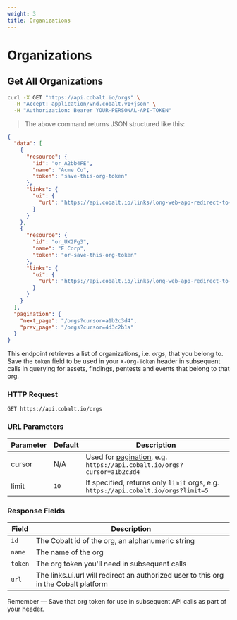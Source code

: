 ```yaml
---
weight: 3
title: Organizations
---
```


# Organizations

## Get All Organizations

```sh
curl -X GET "https://api.cobalt.io/orgs" \
  -H "Accept: application/vnd.cobalt.v1+json" \
  -H "Authorization: Bearer YOUR-PERSONAL-API-TOKEN"
```

> The above command returns JSON structured like this:

```json
{
  "data": [
    {
      "resource": {
        "id": "or_A2bb4FE",
        "name": "Acme Co",
        "token": "save-this-org-token"
      },
      "links": {
        "ui": {
          "url": "https://api.cobalt.io/links/long-web-app-redirect-to-acme-org"
        }
      }
    },
    {
      "resource": {
        "id": "or_UX2Fg3",
        "name": "E Corp",
        "token": "or-save-this-org-token"
      },
      "links": {
        "ui": {
          "url": "https://api.cobalt.io/links/long-web-app-redirect-to-e-corp-org"
        }
      }
    }
  ],
  "pagination": {
    "next_page": "/orgs?cursor=a1b2c3d4",
    "prev_page": "/orgs?cursor=4d3c2b1a"
  }
}
```

This endpoint retrieves a list of organizations, i.e. *orgs*, that you belong to. Save the `token` field to be used in
your `X-Org-Token` header in subsequent calls in querying for assets, findings, pentests and events that belong to that
org.

### HTTP Request

`GET https://api.cobalt.io/orgs`

### URL Parameters

| Parameter | Default | Description                                                                              |
|-----------|---------|------------------------------------------------------------------------------------------|
| cursor    | N/A     | Used for [pagination](./#pagination), e.g. `https://api.cobalt.io/orgs?cursor=a1b2c3d4`  |
| limit     | `10`    | If specified, returns only `limit` orgs, e.g. `https://api.cobalt.io/orgs?limit=5`       |

### Response Fields

| Field   | Description                                                                          |
|---------|--------------------------------------------------------------------------------------|
| `id`    | The Cobalt id of the org, an alphanumeric string                                     |
| `name`  | The name of the org                                                                  |
| `token` | The org token you'll need in subsequent calls                                        |
| `url`   | The links.ui.url will redirect an authorized user to this org in the Cobalt platform |

<aside class="success">
Remember — Save that org token for use in subsequent API calls as part of your header.
</aside>
